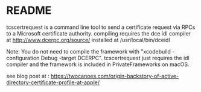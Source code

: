 # README #

tcscertrequest is a command line tool to send a certificate request via RPCs to a Microsoft certificate authority.
compiling requires the dce idl compiler at http://www.dcerpc.org/source/ installed at /usr/local/bin/dceidl 

Note: You do not need to compile the framework with "xcodebuild -configuration Debug -target DCERPC".  tcscertrequest just requires the idl compiler and the framework is included in PrivateFrameworks on macOS.

see blog post at :  https://twocanoes.com/origin-backstory-of-active-directory-certificate-profile-at-apple/

